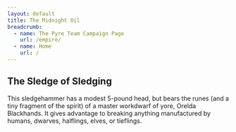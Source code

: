 ```yaml
---
layout: default
title: The Midnight Oil
breadcrumb:
  - name: The Pyre Team Campaign Page
    url: /empire/
  - name: Home
    url: /
---
```

## The Sledge of Sledging

This sledgehammer has a modest 5-pound head, but bears the runes (and a tiny fragment of the spirit) of a master workdwarf of yore, Orelda Blackhands. It gives advantage to breaking anything manufactured by humans, dwarves, halflings, elves, or tieflings.
